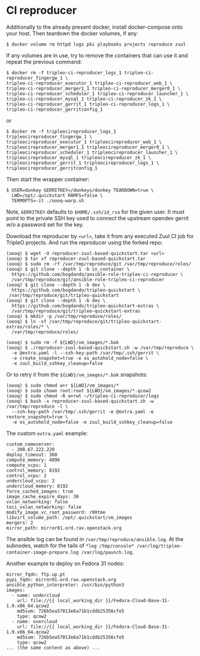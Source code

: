# CI reproducer

Additionally to the already present docker, install docker-compose onto your
host. Then teardown the docker volumes, if any:

```
$ docker volume rm httpd logs pki playbooks projects reproduce zuul
```

If any volumes are in use, try to remove the containers that can use it and
repeat the previous command:
```
$ docker rm -f tripleo-ci-reproducer_logs_1 tripleo-ci-reproducer_fingergw_1 \
tripleo-ci-reproducer_executor_1 tripleo-ci-reproducer_web_1 \
tripleo-ci-reproducer_merger1_1 tripleo-ci-reproducer_merger0_1 \
tripleo-ci-reproducer_scheduler_1 tripleo-ci-reproducer_launcher_1 \
tripleo-ci-reproducer_mysql_1 tripleo-ci-reproducer_zk_1 \
tripleo-ci-reproducer_gerrit_1 tripleo-ci-reproducer_logs_1 \
tripleo-ci-reproducer_gerritconfig_1
```
or
```
$ docker rm -f tripleocireproducer_logs_1 tripleocireproducer_fingergw_1 \
tripleocireproducer_executor_1 tripleocireproducer_web_1 \
tripleocireproducer_merger1_1 tripleocireproducer_merger0_1 \
tripleocireproducer_scheduler_1 tripleocireproducer_launcher_1 \
tripleocireproducer_mysql_1 tripleocireproducer_zk_1 \
tripleocireproducer_gerrit_1 tripleocireproducer_logs_1 \
tripleocireproducer_gerritconfig_1
```

Then start the wrapper container:
```
$ USER=donkey GERRITKEY=/donkeys/donkey TEARDOWN=true \
  LWD=/opt/.quickstart RAMFS=false \
  TERMOPTS=-it ./oooq-warp.sh
```
Note, `GERRITKEY` defaults to `$HOME/.ssh/id_rsa` for the given user. It must
point to the private SSH key used to connect the upstream opendev gerrit w/o
a password set for the key.

Download the reproducer by `<url>`, take it from any executed Zuul CI job for
TripleO projects. And run the reproducer using the forked repo:

```
(oooq) $ wget -O reproducer-zuul-based-quickstart.tar <url>
(oooq) $ tar xf reproducer-zuul-based-quickstart.tar
(oooq) $ sudo rm -rf /var/tmp/reproduce/git /var/tmp/reproduce/roles/
(oooq) $ git clone --depth 1 -b in_container \
  https://github.com/bogdando/ansible-role-tripleo-ci-reproducer \
  /var/tmp/reproduce/git/ansible-role-tripleo-ci-reproducer
(oooq) $ git clone --depth 1 -b dev \
  https://github.com/bogdando/tripleo-quickstart \
 /var/tmp/reproduce/git/tripleo-quickstart
(oooq) $ git clone --depth 1 -b dev \
  https://github.com/bogdando/tripleo-quickstart-extras \
  /var/tmp/reproduce/git/tripleo-quickstart-extras
(oooq) $ mkdir -p /var/tmp/reproduce/roles/
(oooq) $ ln -sf /var/tmp/reproduce/git/tripleo-quickstart-extras/roles/* \
  /var/tmp/reproduce/roles/

(oooq) $ sudo rm -f ${LWD}/vm_images/*.bak
(oooq) $ ./reproducer-zuul-based-quickstart.sh -w /var/tmp/reproduce \
  -e @extra.yaml -l --ssh-key-path /var/tmp/.ssh/gerrit \
  -e create_snapshot=true -e os_autohold_node=false \
  -e zuul_build_sshkey_cleanup=false
```

Or to retry it from the `${LWD}/vm_images/*.bak` snapshots:
```
(oooq) $ sudo chmod a+r ${LWD}/vm_images/*
(oooq) $ sudo chown root:root ${LWD}/vm_images/*.qcow2
(oooq) $ sudo chmod -R a+rwt ~/tripleo-ci-reproducer/logs
(oooq) $ bash -x reproducer-zuul-based-quickstart.sh -w /var/tmp/reproduce -l \
  --ssh-key-path /var/tmp/.ssh/gerrit -e @extra.yaml -e restore_snapshot=true \
  -e os_autohold_node=false -e zuul_build_sshkey_cleanup=false
```

The custom `extra.yaml` example:
```
custom_nameserver:
  - 208.67.222.220
deploy_timeout: 360
compute_memory: 4096
compute_vcpu: 1
control_memory: 8192
control_vcpu: 2
undercloud_vcpu: 2
undercloud_memory: 8192
force_cached_images: true
image_cache_expire_days: 30
vxlan_networking: false
toci_vxlan_networking: false
modify_image_vc_root_password: r00tme
libvirt_volume_path: /opt/.quickstart/vm_images
mergers: 2
mirror_path: mirror01.ord.rax.openstack.org
```

The ansible log can be found in `/var/tmp/reproduce/ansible.log`.
At the subnodes, watch for the tails of
`*log /tmp/console* /var/log/tripleo-container-image-prepare.log
/var/log/paunch.log`.

Another example to deploy on Fedora 31 nodes:
```
mirror_fqdn: ftp.up.pt
pypi_fqdn: mirror01.ord.rax.openstack.org
ansible_python_interpreter: /usr/bin/python3
images:
  - name: undercloud
    url: file://{{ local_working_dir }}/Fedora-Cloud-Base-31-1.9.x86_64.qcow2
    md5sum: 726b5ea57013e6a71b1cddb25356cfe5
    type: qcow2
  - name: overcloud
    url: file://{{ local_working_dir }}/Fedora-Cloud-Base-31-1.9.x86_64.qcow2
    md5sum: 726b5ea57013e6a71b1cddb25356cfe5
    type: qcow2
... (the same content as above) ...
```
